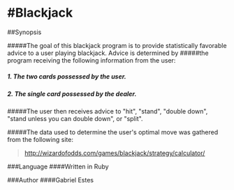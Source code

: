 #Blackjack
===
##Synopsis

#####The goal of this blackjack program is to provide statistically favorable advice to a user playing blackjack. Advice is determined by #####the program receiving the following information from the user:
#####  1. The two cards possessed by the user.
#####  2. The single card possessed by the dealer.

#####The user then receives advice to "hit", "stand", "double down", "stand unless you can double down", or "split".

#####The data used to determine the user's optimal move was gathered from the following site:
>http://wizardofodds.com/games/blackjack/strategy/calculator/

###Language
####Written in Ruby

###Author
####Gabriel Estes
